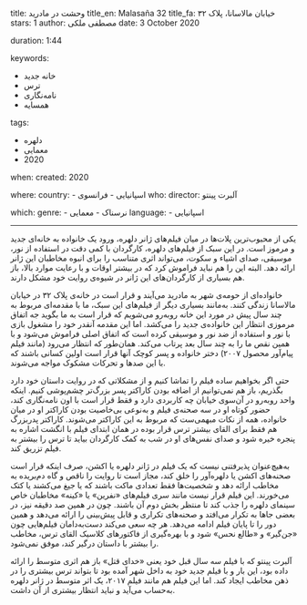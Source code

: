 
title: وحشت در مادرید
title_en: Malasaña 32
title_fa: خیابان مالاسانا، پلاک ۳۲
stars: 1
author: مصطفی ملکی
date: 3 October 2020

duration: 1:44

keywords:
  - خانه جدید
  - ترس
  - نامه‌نگاری
  - همسایه 

tags:
  - دلهره
  - معمایی
  - 2020  

when:
  created: 2020

where:
  country:
    - اسپانیایی
    - فرانسوی
who:
  director: آلبرت پینتو

which:
  genre:
    - نرسناک
    - معمایی
  language:
    - اسپانیایی
   
---

یکی از محبوب‌ترین پلات‌ها در میان فیلم‌های ژانر دلهره، ورود یک خانواده به خانه‌ای جدید و مرموز است. در این سبک از فیلم‌های دلهره، کارگردان با کمی دقت در استفاده از نور، موسیقی، صدای اشیاء و سکوت، می‌تواند اثری متناسب را برای انبوه مخاطبان این ژانر ارائه دهد. البته این را هم نباید فراموش کرد که در بیشتر اوقات و با رعایت موارد بالا، باز هم بسیاری از کارگردان‌های این ژانر در شیوه‌ی روایت خود مشکل دارند. 

خانواده‌ای از حومه‌ی شهر به مادرید می‌آیند و قرار است در خانه‌ی پلاک ۳۲ در خیابان مالاسانا زندگی کنند. به‌مانند بسیاری دیگر از فیلم‌های این سبک، ما با مقدمه‌ای مربوط به چند سال پیش در مورد این خانه رو‌به‌رو می‌شویم که قرار است به ما بگوید جه اتفاق مرموزی انتظار این خانواده‌ی جدید را می‌کشد. اما این مقدمه آنقدر خود را مشغول بازی با نور و استفاده از ضد نور و موسیقی کرده است که اتفاق اصلی فراموش می‌شود و با همین نقص ما را به چند سال بعد پرتاب می‌کند. همان‌طور که انتظار می‌رود (مانند فیلم پیام‌آور محصول ۲۰۰۷) دختر خانواده و پسر کوچک آنها قرار است اولین کسانی باشند که با این صدها و تحرکات مشکوک مواجه می‌شوند. 

حتی اگر بخواهیم ساده فیلم را تماشا کنیم و از مشکلاتی که در روایت داستان خود دارد بگذریم، باز هم نمی‌توانیم از اضافه بودن کاراکتر پسر بزرگ‌تر چشم‌پوشی کنیم. اینکه واحد روبه‌رو در آن‌سوی خیابان چه کاربردی دارد و فقط قرار است با اون نامه‌نگاری کند، حضور کوتاه او در سه صحنه‌ی فیلم و به‌نوعی بی‌خاصیت بودن کاراکتر او در میان خانواده، همه از نکات مبهمی‌ست که مربوط به این کاراکتر می‌شوند. کاراکتر پدربزرگ هم فقط برای القای بیشتر ترس قرار بوده در همان ابتدای فیلم با انگشت اشاره به پنجره خیره شود و صدای نفس‌های او در شب به کمک کارگردان بیاید تا ترس را بیشتر به فیلم تزریق کند.

 به‌هیچ‌عنوان پذیرفتنی نیست که یک فیلم در ژانر دلهره یا اکشن، صرف اینکه قرار است صحنه‌های اکشن یا دلهره‌‌آور را خلق کند، مجاز است تا روایت را ناقص و گاه دم‌بریده به مخاطب ارائه دهد و شخصیت‌ها فقط تعدادی ماکت باشند که یا جیغ می‌کشند یا کتک می‌خورند. این فیلم قرار نیست مانند سری فیلم‌های «نفرین» یا «کینه» مخاطبان خاص سینمای دلهره را جذب کند تا منتظر بخش دوم آن باشند. چون در همین صد دقیقه نیز، در بعضی جاها به تکرار می‌افتد و صحنه‌های تکراری و قابل پیش‌بینی را ارائه می‌دهد و همین دور را تا پایان فیلم ادامه می‌دهد. هر چه سعی می‌کند دست‌به‌دامان فیلم‌هایی چون «جن‌گیر» و «طالع نحس» شود و با بهره‌گیری از فاکتورهای کلاسیک القای ترس، مخاطب را بیشتر با داستان درگیر کند، موفق نمی‌شود. 

آلبرت پینتو که با فیلم سه سال قبل خود یعنی «خدای قتل» باز هم اثری متوسط را ارائه داده بود، این بار و با فیلم جدید خود به داخل شهر آمده بود تا بتواند ترس بیشتری را در ذهن مخاطب ایجاد کند. اما این فیلم هم مانند فیلم ۲۰۱۷، یک اثر متوسط در ژانر دلهره به‌حساب می‌آید و نباید انتظار بیشتری از آن داشت. 
